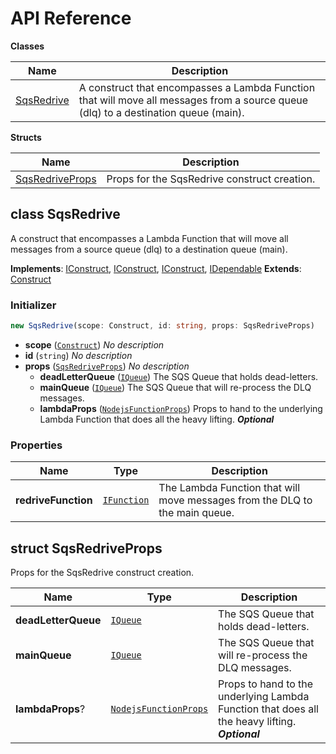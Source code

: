 # API Reference

**Classes**

Name|Description
----|-----------
[SqsRedrive](#matthewbonig-sqs-redrive-sqsredrive)|A construct that encompasses a Lambda Function that will move all messages from a source queue (dlq) to a destination queue (main).


**Structs**

Name|Description
----|-----------
[SqsRedriveProps](#matthewbonig-sqs-redrive-sqsredriveprops)|Props for the SqsRedrive construct creation.



## class SqsRedrive  <a id="matthewbonig-sqs-redrive-sqsredrive"></a>

A construct that encompasses a Lambda Function that will move all messages from a source queue (dlq) to a destination queue (main).

__Implements__: [IConstruct](#constructs-iconstruct), [IConstruct](#aws-cdk-core-iconstruct), [IConstruct](#constructs-iconstruct), [IDependable](#aws-cdk-core-idependable)
__Extends__: [Construct](#aws-cdk-core-construct)

### Initializer




```ts
new SqsRedrive(scope: Construct, id: string, props: SqsRedriveProps)
```

* **scope** (<code>[Construct](#aws-cdk-core-construct)</code>)  *No description*
* **id** (<code>string</code>)  *No description*
* **props** (<code>[SqsRedriveProps](#matthewbonig-sqs-redrive-sqsredriveprops)</code>)  *No description*
  * **deadLetterQueue** (<code>[IQueue](#aws-cdk-aws-sqs-iqueue)</code>)  The SQS Queue that holds dead-letters. 
  * **mainQueue** (<code>[IQueue](#aws-cdk-aws-sqs-iqueue)</code>)  The SQS Queue that will re-process the DLQ messages. 
  * **lambdaProps** (<code>[NodejsFunctionProps](#aws-cdk-aws-lambda-nodejs-nodejsfunctionprops)</code>)  Props to hand to the underlying Lambda Function that does all the heavy lifting. __*Optional*__



### Properties


Name | Type | Description 
-----|------|-------------
**redriveFunction** | <code>[IFunction](#aws-cdk-aws-lambda-ifunction)</code> | The Lambda Function that will move messages from the DLQ to the main queue.



## struct SqsRedriveProps  <a id="matthewbonig-sqs-redrive-sqsredriveprops"></a>


Props for the SqsRedrive construct creation.



Name | Type | Description 
-----|------|-------------
**deadLetterQueue** | <code>[IQueue](#aws-cdk-aws-sqs-iqueue)</code> | The SQS Queue that holds dead-letters.
**mainQueue** | <code>[IQueue](#aws-cdk-aws-sqs-iqueue)</code> | The SQS Queue that will re-process the DLQ messages.
**lambdaProps**? | <code>[NodejsFunctionProps](#aws-cdk-aws-lambda-nodejs-nodejsfunctionprops)</code> | Props to hand to the underlying Lambda Function that does all the heavy lifting.<br/>__*Optional*__



